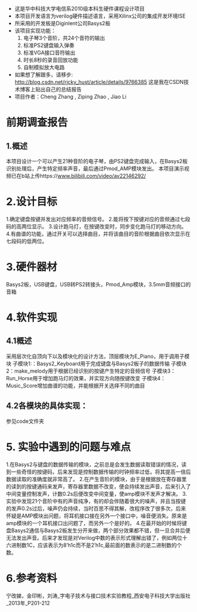 + 这是华中科技大学电信系2010级本科生硬件课程设计项目
+ 本项目开发语言为verilog硬件描述语言，采用Xilinx公司的集成开发环境ISE
+ 所采用的开发板是Diginlent公司Basys2板
+ 该项目实现功能：
   1. 电子琴3个音阶，共24个音符的输出
   2. 标准PS2键盘输入弹奏
   3. 标准VGA接口音符输出
   4. 时长8秒的录音回放功能
   5. 自制模拟放大电路
+ 如果想了解跟多，请移步: http://blog.csdn.net/ricky_hust/article/details/9766385 这是我在CSDN技术博客上贴出自己的总结报告
+ 项目作者：Cheng Zhang , Ziping Zhao , Jiao Li
# 前期调查报告
## 1.概述
本项目设计一个可以产生21种音阶的电子琴，由PS2键盘完成输入，在Basys2板识别处理后，产生特定频率声音，最后通过Pmod_AMP模块发出。
本项目演示视频已在b站上传https://www.bilibili.com/video/av22146292/
# 2.设计目标
1.确定键盘按键并发出对应频率的音频信号。
2.能将按下按键对应的音频通过七段码的高两位显示。
3.设计跑马灯，在按键改变时，同步变化跑马灯的移动方向。
4.有曲谱的功能，通过开关可以选择曲目，并将该曲目的音阶根据曲目依次显示在七段码的低两位。
# 3.硬件器材
Basys2板，USB键盘，USB转PS2转接头，Pmod_Amp模块，3.5mm音频接口的音箱
# 4.软件实现
## 4.1概述
采用层次化自顶向下以及模块化的设计方法，顶层模块为E_Piano，用于调用子模块
子模块1:：Basys2_Keyboard用于完成键盘与Basys2板子的数据传输
子模块2：make_melody用于根据已经识别的按键产生特定的音频信号
子模块3：Run_Horse用于增加跑马灯的效果，并实现方向随按键改变
子模块4：Music_Score增加曲谱的功能，并能根据开关选择不同的曲目

## 4.2各模块的具体实现：
   参见code文件夹
# 5.	实验中遇到的问题与难点
1.在Basys2与键盘的数据传输的模块，之前总是会发生数据读取错误的情况，读到一些奇怪的按键码，后来发现是控制数据传输的时钟频率过低，将其提高一倍后数据读取的准确度就非常高了。
2.在产生音阶的模块，由于是根据放在寄存器里的读到的按键通码来发声，寄存器里数据不改变，便会持续发出声音，后来引入了中间变量控制发声，计数0.2s后便改变中间变量，使amp模块不发声才解决。
3.实验中发现21个音阶中有的声音纯净，有的却会伴随着很大的噪声，并且当按键的发声0.2s过后，噪声仍会持续，当时百思不得其解，改程序改了很多次，后来怀疑是AMP模块出问题，将耳机接口接在另外一个接口中，噪音便消失。原来是amp模块的一个耳机接口出问题了，而另外一个是好的。
4.在最开始的时候将键盘Basys2通信与Basys2板发生分开来做，两个部分效果都不错，但一旦合并后便无法发出声音。后来才发现是对Verilog中数的表示形式理解出错了，例如两位十六进制数1C，应该表示为8’h1c而不是2’h1c,最前面的数表示的是二进制数的个数。
# 6.参考资料
宁改娣，金印彬，刘涛_字电子技术与接口技术实验教程_西安电子科技大学出版社_2013年_P201-212
